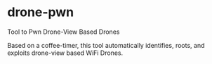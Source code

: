 # drone-pwn
Tool to Pwn Drone-View Based Drones

Based on a coffee-timer, this tool automatically
identifies, roots, and exploits drone-view based
WiFi Drones.
